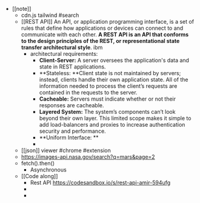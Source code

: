 - [[note]]
	- cdn.js tailwind #search
	- [[REST API]] An API, or application programming interface, is a set of rules that define how applications or devices can connect to and communicate with each other. **A REST API is an API that conforms to the design principles of the REST, or representational state transfer architectural style**. ibm
		- architectural requirements:
			- **Client-Server:** A server oversees the application's data and state in REST applications.
			- **Stateless: **Client state is not maintained by servers; instead, clients handle their own application state. All of the information needed to process the client’s requests are contained in the requests to the server.
			- **Cacheable:** Servers must indicate whether or not their responses are cacheable.
			- **Layered System:** The system’s components can’t look beyond their own layer. This limited scope makes it simple to add load-balancers and proxies to increase authentication security and performance.
			- **Uniform Interface: **
			-
	- [[json]] viewer #chrome #extension
	- https://images-api.nasa.gov/search?q=mars&page=2
	- fetch().then()
		- Asynchronous
	- [[Code along]]
		- Rest API https://codesandbox.io/s/rest-api-amir-594ufg
		-
		-